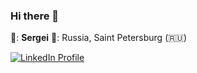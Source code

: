 
### Hi there 👋

:man:: **Sergei**
:round_pushpin:: Russia, Saint Petersburg (:ru:)<br />

[![LinkedIn Profile](https://img.shields.io/badge/Sergei%20Koltsov--lightgrey?logo=linkedin&style=social)](https://www.linkedin.com/in/segei-koltsov-a4b535b7)
